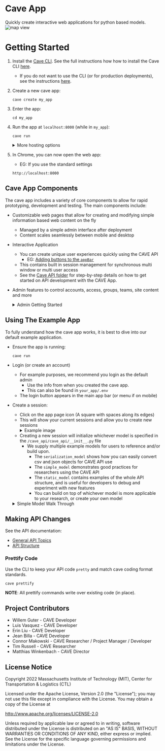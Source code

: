 # Cave App
Quickly create interactive web applications for python based models.
![map view](https://utils.mitcave.com/docs/cave_app-0.3.0/map.jpg)

# Getting Started

1. Install the [Cave CLI](https://github.com/MIT-CAVE/cave_cli). See the full instructions how how to install the Cave CLI [here](https://github.com/MIT-CAVE/cave_cli).
    - If you do not want to use the CLI (or for production deployments), see the instructions [here](NON_CLI_README.md).

2. Create a new cave app:
    ```
    cave create my_app
    ```

3. Enter the app:
    ```
    cd my_app
    ```

4. Run the app at `localhost:8000` (while in `my_app`):
    ```
    cave run
    ```
    <details>
    <summary>More hosting options</summary>

    - Optional: Run the app on `<your-ip>:<your-port>` with development settings:
        ```
        cave run <your-ip>:<your-port>
        ```

        - Example on ip `192.168.1.100` with port `8000`:
          ```
          cave run 192.168.1.100:8000
          ```
        - Example for a wildcard ip (any network ip that routes to your machine):
          ```
          cave run 0.0.0.0:8000
          ```
        - Note: This requires one free port above the specified port to run the server
        - Note: When LAN hosting, an SSL connection is required. The `cave_cli` does this automatically, however there are a few caveats:
            - This uses a self signed and insecure certificate for SSL/TLS reasons
            - The certificates are self signed and shared openly in the cave open source project
            - You should consider appropriate security measures like generating your own SSL certificates and using a proper CA (certificate authority) if you do not trust everyone on your LAN
    </details>

5. In Chrome, you can now open the web app:
    - EG: If you use the standard settings
    ```
    http://localhost:8000
    ```

## Cave App Components
The cave app includes a variety of core components to allow for rapid prototyping, development and testing. The main components include:

- Customizable web pages that allow for creating and modifying simple information based web content on the fly
  - Managed by a simple admin interface after deployment
  - Content scales seamlessly between mobile and desktop


- Interactive Application
  - You can create unique user experiences quickly using the CAVE API
    - EG: [Adding buttons to the `appBar`](/cave_api/docs/all_keys/app_bar.md)
  - This contains built in session management for synchronous multi window or multi user access
  - See the [Cave API folder](/cave_api) for step-by-step details on how to get started on API development with the CAVE App.


- Admin features to control accounts, access, groups, teams, site content and more
  <details>
  <summary>Admin Getting Started</summary>

  1. Login using the admin information that you used during setup, or look in the `.env` file in the root of your app directory).

  2. To view the admin page navigate to: `localhost:8000/admin`
  ![admin page](https://utils.mitcave.com/docs/cave_app-0.3.0/admin.png)

  3. From the Admin page, you can add pages and content to your website
    - The following content types are supported: photos, videos, breaks, headers, HTML content, quotes, resources, and FAQs
    - As an example, a created page can look like:
    ![example page](https://utils.mitcave.com/docs/cave_app-0.3.0/example_page.png)
  </details>

## Using The Example App
To fully understand how the cave app works, it is best to dive into our default example application.

- Ensure the app is running:
  ```
  cave run
  ```
- Login (or create an account)
  - For example purposes, we recommend you login as the default admin
    - Use the info from when you created the cave app.
    - This can also be found in `your_app/.env`
  - The login button appears in the main app bar (or menu if on mobile)
- Create a session:
  - Click on the app page icon (A square with spaces along its edges)
  - This will show your current sessions and allow you to create new sessions
    <details>
    <summary>Example image</summary>
    <img src="https://utils.mitcave.com/docs/cave_app-0.3.0/session.png" width=50%>
    </details>
  - Creating a new session will initialize whichever model is specified in the `/cave_api/cave_api/__init__.py` file
    - We supply multiple example models for users to reference and/or build upon.
      - The `serialization_model` shows how you can easily convert csv and json objects for CAVE API use
      - The `simple_model` demonstrates good practices for researchers using the CAVE API
      - The `static_model` contains examples of the whole API structure, and is useful for developers to debug and experiment with new features
      - You can build on top of whichever model is more applicable to your research, or create your own model

  <details>
  <summary>Simple Model Walk Through</summary>

    - You can customize the interactive data you want to render in your model, and display them in three types of views
      - Map View
      - Dashboard View
      - KPI View.
    - In the `simple_model`, we render the following Map view. You can click on each of the warehouses and factories to toggle open and calculate the statistics and KPI of the model.
    ![map view](https://utils.mitcave.com/docs/cave_app-0.3.0/map.jpg)

    - In the `simple_model` Dashboard view, you can generate charts based on the statistics and KPI of the model. You can adjust various elements of the charts, such as type of chart, statistic, groupings, etc.
    ![dashboard view](https://utils.mitcave.com/docs/cave_app-0.3.0/dashboard.jpg)

    - In the `simple_model` KPI view, you can see the list of all the KPI and their values.
    ![kpi view](https://utils.mitcave.com/docs/cave_app-0.3.0/kpi.jpg)

    - These functions are all programmed in `/cave_api/cave_api/simple_model`. The CAVE [API Structure](cave_api/README_API_STRUCTURE.md) gives developers many capabilities to edit and create their own models. For instance, you can [change levels of data aggregation](/cave_api/docs/all_keys/categories.md) in Dashboard view or [edit the map legend](/cave_api/docs/all_keys/arcs.md) displayed in Map view.

  </details>


## Making API Changes
See the API documentation:

- [General API Topics](cave_api/README.md)
- [API Structure](cave_api/README_API_STRUCTURE.md)

### Prettify Code
Use the CLI to keep your API code `pretty` and match cave coding format standards.

  ```sh
  cave prettify
  ```

**NOTE**: All prettify commands write over existing code (in place).

## Project Contributors

- Willem Guter - CAVE Developer
- Luis Vasquez - CAVE Developer
- Erin Liu - CAVE Developer
- Jean Billa - CAVE Developer
- Connor Makowski - CAVE Researcher / Project Manager / Developer
- Tim Russell - CAVE Researcher
- Matthias Winkenbach - CAVE Director

## License Notice

Copyright 2022 Massachusetts Institute of Technology (MIT), Center for Transportation & Logistics (CTL)

Licensed under the Apache License, Version 2.0 (the "License"); you may not use this file except in compliance with the License. You may obtain a copy of the License at

http://www.apache.org/licenses/LICENSE-2.0

Unless required by applicable law or agreed to in writing, software distributed under the License is distributed on an "AS IS" BASIS, WITHOUT WARRANTIES OR CONDITIONS OF ANY KIND, either express or implied. See the License for the specific language governing permissions and limitations under the License.
